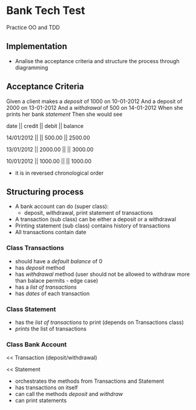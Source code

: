 # Bank Tech Test

Practice OO and TDD 

## Implementation

- Analise the acceptance criteria and structure the process through diagramming

## Acceptance Criteria

Given a client makes a _deposit_ of 1000 on 10-01-2012
And a deposit of 2000 on 13-01-2012
And a _withdrawal_ of 500 on 14-01-2012
When she prints her bank _statement_
Then she would see

date       || credit  || debit  || balance

14/01/2012 ||         || 500.00 || 2500.00

13/01/2012 || 2000.00 ||        || 3000.00

10/01/2012 || 1000.00 ||        || 1000.00


- it is in reversed chronological order

## Structuring process

- A bank account can do (super class): 
  - deposit, withdrawal, print statement of transactions
- A transaction (sub class) can be either a deposit or a withdrawal
- Printing statement (sub class) contains history of transactions
- All transactions contain date

### Class Transactions
  - should have a _default balance_ of 0
  - has _deposit_ method
  - has _withdrawal_ method (user should not be allowed to withdraw more than balace permits - edge case)
  - has a _list of transactions_
  - has _dates_ of each transaction

### Class Statement
  - has the _list of transactions_ to print (depends on Transactions class)
  - _prints_ the list of transactions

### Class Bank Account    
<<  Transaction (deposit/withdrawal) 

<<  Statement

  - orchestrates the methods from Transactions and Statement
  - has transactions on itself
  - can call the methods _deposit_ and _withdraw_
  - can print statements



